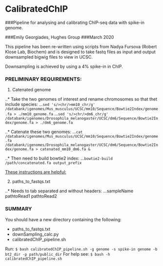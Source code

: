# CalibratedChIP
###Pipeline for analysing and calibrating ChIP-seq data with spike-in genome.

###Emily Georgiades, Hughes Group
###March 2020


This pipeline has been re-written using scripts from Nadya Fursova (Robert Klose Lab, Biochem)
and is designed to take fastq files as input and output downsampled bigwig files to view in UCSC.

Downsampling is achieved by using a 4% spike-in in ChIP.


### PRELIMINARY REQUIREMENTS:
1. Catenated genome

..* Take the two genomes of interest and rename chromosomes so that thet include species: 
...`sed 's/>chr/>mm10_chr/g' /databank/igenomes/Mus_musculus/UCSC/mm10/Sequence/Bowtie2Index/genome.fa > ./mm10_genome.fa`
...`sed 's/>chr/>dm6_chr/g' /databank/igenomes/Drosophila_melanogaster/UCSC/dm6/Sequence/Bowtie2Index/genome.fa > ./dm6_genome.fa`

..* Catenate these two genomes:
...`cat /databank/igenomes/Mus_musculus/UCSC/mm10/Sequence/Bowtie2Index/genome.fa /databank/igenomes/Drosophila_melanogaster/UCSC/dm6/Sequence/Bowtie2Index/genome.fa > catenated_mm10_dm6.fa &`

..* Then need to build bowtie2 index:
...`bowtie2-build /path/concatenated.fa output_prefix`

[These instructions are helpful:](http://homer.ucsd.edu/homer/basicTutorial/mapping.html)

2. paths_to_fastqs.txt

..* Needs to tab separated and without headers:
...sampleName  pathtoRead1 pathtoRead2




### SUMMARY
You should have a new directory containing the following:
* paths_to_fastqs.txt
* downSampling_calc.py
* calibratedChIP_pipeline.sh

Run: `$ bash calibratedChIP_pipeline.sh -g genome -s spike-in genome -b bt2_dir -p path/public_dir`
For help see: `$ bash -h calibratedChIP_pipeline.sh`
